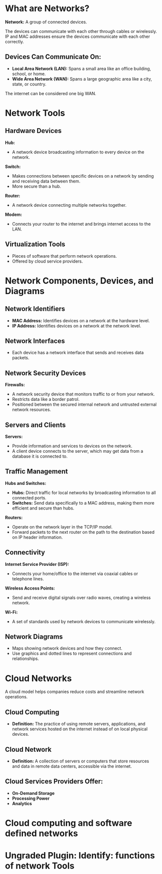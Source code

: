 # What are Networks?

**Network:** A group of connected devices.

The devices can communicate with each other through cables or wirelessly. IP and MAC addresses ensure the devices communicate with each other correctly.

## Devices Can Communicate On:
- **Local Area Network (LAN):** Spans a small area like an office building, school, or home.
- **Wide Area Network (WAN):** Spans a large geographic area like a city, state, or country.

The internet can be considered one big WAN.

# Network Tools

## Hardware Devices

**Hub:**
- A network device broadcasting information to every device on the network.

**Switch:**
- Makes connections between specific devices on a network by sending and receiving data between them.
- More secure than a hub.

**Router:**
- A network device connecting multiple networks together.

**Modem:**
- Connects your router to the internet and brings internet access to the LAN.

## Virtualization Tools
- Pieces of software that perform network operations.
- Offered by cloud service providers.

# Network Components, Devices, and Diagrams

## Network Identifiers
- **MAC Address:** Identifies devices on a network at the hardware level.
- **IP Address:** Identifies devices on a network at the network level.

## Network Interfaces
- Each device has a network interface that sends and receives data packets.

## Network Security Devices

**Firewalls:**
- A network security device that monitors traffic to or from your network.
- Restricts data like a border patrol.
- Positioned between the secured internal network and untrusted external network resources.

## Servers and Clients

**Servers:**
- Provide information and services to devices on the network.
- A client device connects to the server, which may get data from a database it is connected to.

## Traffic Management

**Hubs and Switches:**
- **Hubs:** Direct traffic for local networks by broadcasting information to all connected ports.
- **Switches:** Send data specifically to a MAC address, making them more efficient and secure than hubs.

**Routers:**
- Operate on the network layer in the TCP/IP model.
- Forward packets to the next router on the path to the destination based on IP header information.

## Connectivity

**Internet Service Provider (ISP):**
- Connects your home/office to the internet via coaxial cables or telephone lines.

**Wireless Access Points:**
- Send and receive digital signals over radio waves, creating a wireless network.

**Wi-Fi:**
- A set of standards used by network devices to communicate wirelessly.

## Network Diagrams
- Maps showing network devices and how they connect.
- Use graphics and dotted lines to represent connections and relationships.

# Cloud Networks

A cloud model helps companies reduce costs and streamline network operations.

## Cloud Computing
- **Definition:** The practice of using remote servers, applications, and network services hosted on the internet instead of on local physical devices.

## Cloud Network
- **Definition:** A collection of servers or computers that store resources and data in remote data centers, accessible via the internet.

## Cloud Services Providers Offer:
- **On-Demand Storage**
- **Processing Power**
- **Analytics**





# Cloud computing and software defined networks

# Ungraded Plugin: Identify: functions of network Tools
